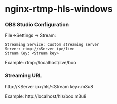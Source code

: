 # nginx-rtmp-hls-windows

### OBS Studio Configuration
File->Settings -> Stream:
```
Streaming Service: Custom streaming server
Server: rtmp://<Server ip>/live
Stream Key: <Stream key>
```

Example: rtmp://localhost/live/boo

### Streaming URL

http://&lt;Server ip&gt;/hls/&lt;Stream key&gt;.m3u8


Example: http://localhost/hls/boo.m3u8
